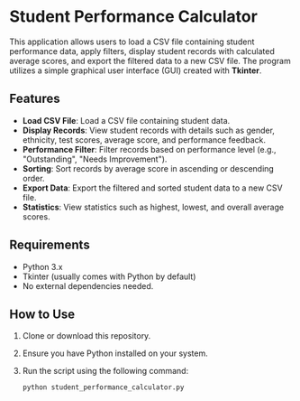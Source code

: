 # Student Performance Calculator

This application allows users to load a CSV file containing student performance data, apply filters, display student records with calculated average scores, and export the filtered data to a new CSV file. The program utilizes a simple graphical user interface (GUI) created with **Tkinter**.

## Features

- **Load CSV File**: Load a CSV file containing student data.
- **Display Records**: View student records with details such as gender, ethnicity, test scores, average score, and performance feedback.
- **Performance Filter**: Filter records based on performance level (e.g., "Outstanding", "Needs Improvement").
- **Sorting**: Sort records by average score in ascending or descending order.
- **Export Data**: Export the filtered and sorted student data to a new CSV file.
- **Statistics**: View statistics such as highest, lowest, and overall average scores.

## Requirements

- Python 3.x
- Tkinter (usually comes with Python by default)
- No external dependencies needed.

## How to Use

1. Clone or download this repository.
2. Ensure you have Python installed on your system.
3. Run the script using the following command:

   ```bash
   python student_performance_calculator.py

